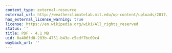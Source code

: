 ```yaml
---
content_type: external-resource
external_url: http://weatherclimatelab.mit.edu/wp-content/uploads/2017/07/chap5.pdf
has_external_license_warning: true
license: https://en.wikipedia.org/wiki/All_rights_reserved
status: ''
title: PDF - 4.1 MB
uid: 0a406fd0-283b-4751-b43e-c5edf7bc09c4
wayback_url: ''
---
```

